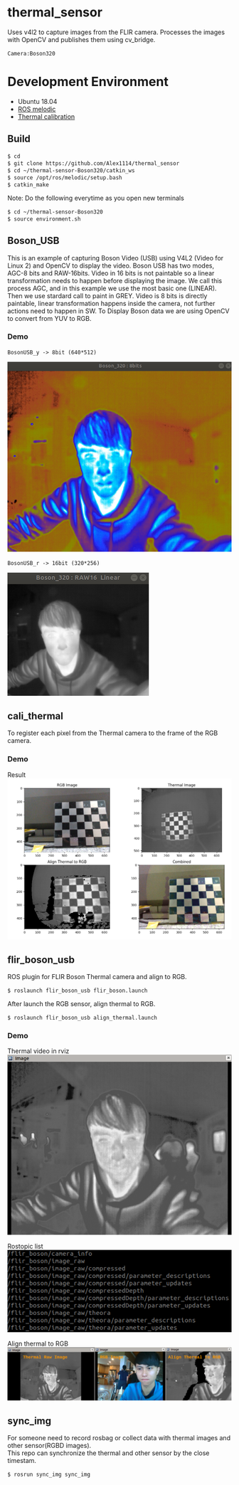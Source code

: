 # thermal_sensor
Uses v4l2 to capture images from the FLIR camera. Processes the images with OpenCV and publishes them using cv_bridge.
```
Camera:Boson320
```

# Development Environment
- Ubuntu 18.04
- [ROS melodic](http://wiki.ros.org/melodic/Installation/Ubuntu)
- [Thermal calibration](https://github.com/sean85914/cali_thermal)

## Build
```
$ cd
$ git clone https://github.com/Alex1114/thermal_sensor
$ cd ~/thermal-sensor-Boson320/catkin_ws
$ source /opt/ros/melodic/setup.bash
$ catkin_make
```
Note:
Do the following everytime as you open new terminals

```
$ cd ~/thermal-sensor-Boson320
$ source environment.sh
```

## Boson_USB
This is an example of capturing Boson Video (USB) using V4L2 (Video for Linux 2)
and OpenCV to display the video. Boson USB has two modes, AGC-8 bits and
RAW-16bits.
Video in 16 bits is not paintable so a linear transformation needs to happen
before displaying the image. We call this process AGC, and in this example we
use the most basic one (LINEAR). Then we use stardard call to paint in GREY.
Video is 8 bits is directly paintable, linear transformation happens inside the
 camera, not further actions need to happen in SW.
To Display Boson data we are using OpenCV to convert from YUV to RGB.

### Demo
```
BosonUSB_y -> 8bit (640*512)
```
![BosonUSB_y](figures/BosonUSB_y.png)
```
BosonUSB_r -> 16bit (320*256)
```
![BosonUSB_r](figures/BosonUSB_r.png)

## cali_thermal
To register each pixel from the Thermal camera to the frame of the RGB camera.

### Demo
Result
![cali](figures/result.jpg) 

## flir_boson_usb
ROS plugin for FLIR Boson Thermal camera and align to RGB.
```
$ roslaunch flir_boson_usb flir_boson.launch
```
After launch the RGB sensor, align thermal to RGB.
```
$ roslaunch flir_boson_usb align_thermal.launch
```
### Demo
Thermal video in rviz  
![Boson_ROS](figures/Boson_ROS.png)  

Rostopic list  
![rostopic](figures/rostopic.png)  

Align thermal to RGB
![Align](figures/align.png)  

## sync_img
For someone need to record rosbag or collect data with thermal images and other sensor(RGBD images).  
This repo can synchronize the thermal and other sensor by the close timestam.

```
$ rosrun sync_img sync_img
```

